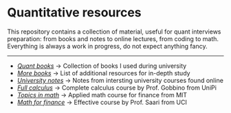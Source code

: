 # Quantitative resources

This repository contains a collection of material, useful for quant interviews preparation: from books and notes to online lectures, from coding to math. Everything is always a work in progress, do not expect anything fancy.

---

- [*Quant books*](https://www.geoteo.net/qmath/books) → Collection of books I used during university
- [*More books*](https://www.geoteo.net/qmath/morebooks) → List of additional resources for in-depth study
- [*University notes*](https://www.geoteo.net/qmath/dispense) → Notes from intersting university courses found online
- [*Full calculus*](https://www.geoteo.net/qmath/gobbino) → Complete calculus course by Prof. Gobbino from UniPi
- [*Topics in math*](https://ocw.mit.edu/courses/18-s096-topics-in-mathematics-with-applications-in-finance-fall-2013/) → Applied math course for finance from MIT
- [*Math for finance*](https://ocw.uci.edu/courses/math_176_math_of_finance.html) → Effective course by Prof. Saari from UCI
